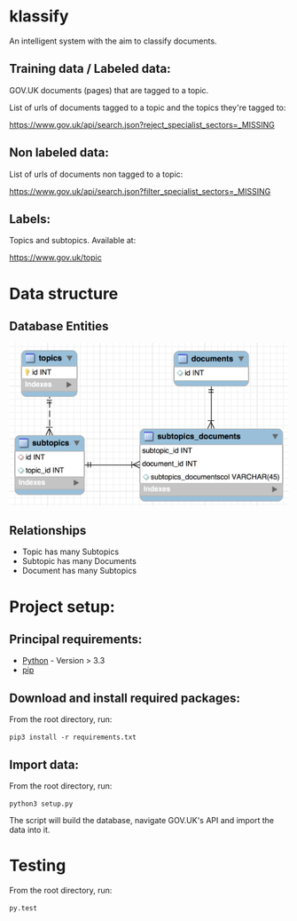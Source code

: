 # klassify

An intelligent system with the aim to classify documents.

## Training data / Labeled data:

GOV.UK documents (pages) that are tagged to a topic.

List of urls of documents tagged to a topic and the topics they're tagged to:

https://www.gov.uk/api/search.json?reject_specialist_sectors=_MISSING

## Non labeled data:

List of urls of documents non tagged to a topic:

https://www.gov.uk/api/search.json?filter_specialist_sectors=_MISSING

## Labels:

Topics and subtopics. Available at:

https://www.gov.uk/topic

# Data structure
## Database Entities

![Data Model](/doc/img/data-model.png "Data Model")

## Relationships

- Topic has many Subtopics
- Subtopic has many Documents
- Document has many Subtopics

# Project setup:

## Principal requirements:

- [Python](https://www.python.org/downloads/) - Version > 3.3
- [pip](https://pypi.python.org/pypi/pip)

## Download and install required packages:

From the root directory, run:

`pip3 install -r requirements.txt`

## Import data:

From the root directory, run:

`python3 setup.py`

The script will build the database, navigate GOV.UK's API and import the data into it.

# Testing

From the root directory, run:

`py.test`

